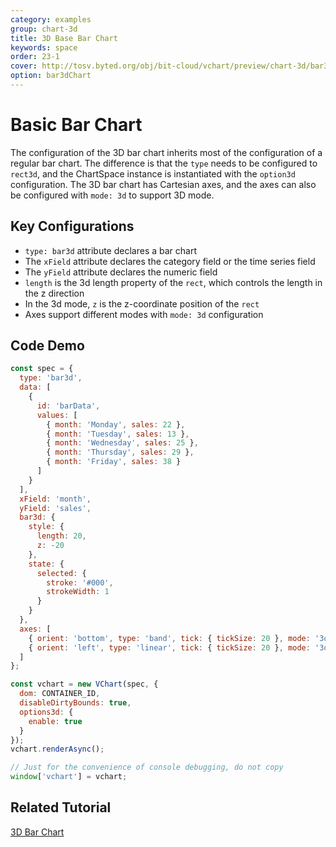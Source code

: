 ```yaml
---
category: examples
group: chart-3d
title: 3D Base Bar Chart
keywords: space
order: 23-1
cover: http://tosv.byted.org/obj/bit-cloud/vchart/preview/chart-3d/bar3d.png
option: bar3dChart
---
```


# Basic Bar Chart

The configuration of the 3D bar chart inherits most of the configuration of a regular bar chart. The difference is that the `type` needs to be configured to `rect3d`, and the ChartSpace instance is instantiated with the `option3d` configuration. The 3D bar chart has Cartesian axes, and the axes can also be configured with `mode: 3d` to support 3D mode.

## Key Configurations

- `type: bar3d` attribute declares a bar chart
- The `xField` attribute declares the category field or the time series field
- The `yField` attribute declares the numeric field
- `length` is the 3d length property of the `rect`, which controls the length in the z direction
- In the 3d mode, `z` is the z-coordinate position of the `rect`
- Axes support different modes with `mode: 3d` configuration

## Code Demo

```javascript livedemo
const spec = {
  type: 'bar3d',
  data: [
    {
      id: 'barData',
      values: [
        { month: 'Monday', sales: 22 },
        { month: 'Tuesday', sales: 13 },
        { month: 'Wednesday', sales: 25 },
        { month: 'Thursday', sales: 29 },
        { month: 'Friday', sales: 38 }
      ]
    }
  ],
  xField: 'month',
  yField: 'sales',
  bar3d: {
    style: {
      length: 20,
      z: -20
    },
    state: {
      selected: {
        stroke: '#000',
        strokeWidth: 1
      }
    }
  },
  axes: [
    { orient: 'bottom', type: 'band', tick: { tickSize: 20 }, mode: '3d' },
    { orient: 'left', type: 'linear', tick: { tickSize: 20 }, mode: '3d' }
  ]
};

const vchart = new VChart(spec, {
  dom: CONTAINER_ID,
  disableDirtyBounds: true,
  options3d: {
    enable: true
  }
});
vchart.renderAsync();

// Just for the convenience of console debugging, do not copy
window['vchart'] = vchart;
```

## Related Tutorial

[3D Bar Chart](link)